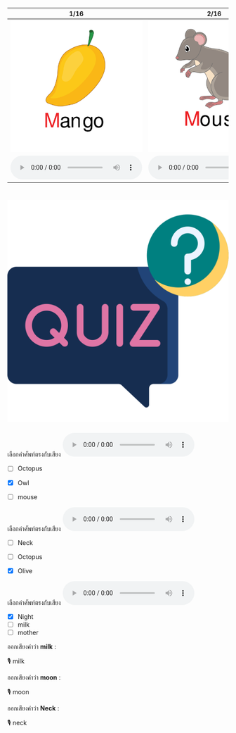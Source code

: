 <div class="carrousel">


|1/16|2/16|3/16|4/16|5/16|6/16|7/16|8/16|9/16|10/16|11/16|12/16|13/16|14/16|15/16|16/16|
| :----: | :----: | :----: | :----: | :----: | :----: | :----: | :----: | :----: | :----: | :----: | :----: | :----: | :----: | :----: | :----: |
|![](/media/img/M-N-O__mango.svg)|![](/media/img/M-N-O__mouse.svg)|![](/media/img/M-N-O__moon.svg)|![](/media/img/M-N-O__mother.svg)|![](/media/img/M-N-O__mushroom.svg)|![](/media/img/M-N-O__milk.svg)|![](/media/img/M-N-O__Notebook.svg)|![](/media/img/M-N-O__Neck.svg)|![](/media/img/M-N-O__Nine.svg)|![](/media/img/M-N-O__Noodles.svg)|![](/media/img/M-N-O__Night.svg)|![](/media/img/M-N-O__Ostrich.svg)|![](/media/img/M-N-O__Owl.svg)|![](/media/img/M-N-O__Olive.svg)|![](/media/img/M-N-O__Octopus.svg)|![](/media/img/M-N-O__Oval.svg)|
|![](/media/audio/mango.mp3)|![](/media/audio/mouse.mp3)|![](/media/audio/moon.mp3)|![](/media/audio/mother.mp3)|![](/media/audio/mushroom.mp3)|![](/media/audio/milk.mp3)|![](/media/audio/Notebook.mp3)|![](/media/audio/Neck.mp3)|![](/media/audio/Nine.mp3)|![](/media/audio/Noodles.mp3)|![](/media/audio/Night.mp3)|![](/media/audio/Ostrich.mp3)|![](/media/audio/Owl.mp3)|![](/media/audio/Olive.mp3)|![](/media/audio/Octopus.mp3)|![](/media/audio/Oval.mp3)|

</div>



# ![icon](/media/icons/quiz.svg) 


 เลือกคำศัพท์ตรงกับเสียง ![](/media/audio/Owl.mp3) 
 - [ ] Octopus
 - [x] Owl
 - [ ] mouse


 เลือกคำศัพท์ตรงกับเสียง ![](/media/audio/Olive.mp3) 
 - [ ] Neck
 - [ ] Octopus
 - [x] Olive


 เลือกคำศัพท์ตรงกับเสียง ![](/media/audio/Night.mp3) 
 - [x] Night
 - [ ] milk
 - [ ] mother

ออกเสียงคำว่า **milk** :

🎙️ milk

ออกเสียงคำว่า **moon** :

🎙️ moon

ออกเสียงคำว่า **Neck** :

🎙️ neck

